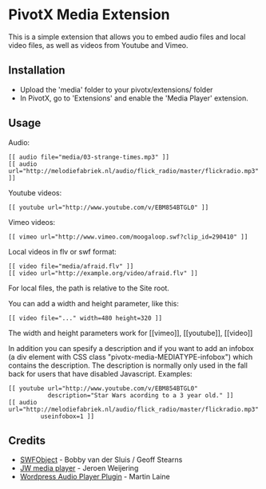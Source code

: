 
PivotX Media Extension
==========================

This is a simple extension that allows you to embed audio files and 
local video files, as well as videos from Youtube and Vimeo.

Installation
------------

- Upload the 'media' folder to your pivotx/extensions/ folder
- In PivotX, go to 'Extensions' and enable the 'Media Player' extension.


Usage
-----

Audio:

    [[ audio file="media/03-strange-times.mp3" ]]
    [[ audio url="http://melodiefabriek.nl/audio/flick_radio/master/flickradio.mp3" ]]

Youtube videos:

    [[ youtube url="http://www.youtube.com/v/EBM854BTGL0" ]]

Vimeo videos:

    [[ vimeo url="http://www.vimeo.com/moogaloop.swf?clip_id=290410" ]]

Local videos in flv or swf format:

    [[ video file="media/afraid.flv" ]]
    [[ video url="http://example.org/video/afraid.flv" ]]

For local files, the path is relative to the Site root. 

You can add a width and height parameter, like this: 

    [[ video file="..." width=480 height=320 ]]

The width and height parameters work for [[vimeo]], [[youtube]], [[video]]

In addition you can spesify a description and if you want to add an infobox 
(a div element with CSS class "pivotx-media-MEDIATYPE-infobox") which contains 
the description. The description is normally only used in the fall back for 
users that have disabled Javascript. Examples:

    [[ youtube url="http://www.youtube.com/v/EBM854BTGL0" 
               description="Star Wars acording to a 3 year old." ]]
    [[ audio url="http://melodiefabriek.nl/audio/flick_radio/master/flickradio.mp3" 
             useinfobox=1 ]]

Credits
-------

* [SWFObject](http://code.google.com/p/swfobject/) - Bobby van der Sluis / Geoff Stearns
* [JW media player](http://www.longtailvideo.com/players/jw-flv-player/) - Jeroen Weijering
* [Wordpress Audio Player Plugin](http://wpaudioplayer.com/) - Martin Laine
